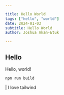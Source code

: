 ```yaml
---

title: Hello World
tags: ["hello", "world"]
date: 2024-01-03
subtitle: Hello World
author: Joshua Akan-Etuk

---
```


## Hello

 Hello, world!

 ```
 npm run build
 ```

 | I love tailwind